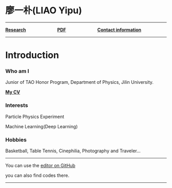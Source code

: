 # 廖一朴(LIAO Yipu)

------



[**Research**](research.md)&emsp;&emsp;&emsp;&emsp;&emsp;&emsp;&emsp;[**PDF**](pdf.md)&emsp;&emsp;&emsp;&emsp;&emsp;&emsp;&emsp;[**Contact information**](information.md)



------



# Introduction
### Who am I
Junior of TAO Honor Program, Department of Physics, Jilin University.

[**My CV**](CV_of_YipuLIAO.pdf)

### Interests
Particle Physics Experiment

Machine Learning(Deep Learning)

### Hobbies
Basketball, Table Tennis, Cinephilia, Photography and Traveler...


------


You can use the [editor on GitHub](https://github.com/liaoyp0615/liaoyp0615.github.io/edit/master/README.md)

you can also find codes there.

------


